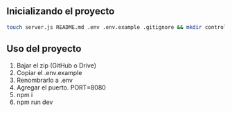 
## Inicializando el proyecto

```sh
touch server.js README.md .env .env.example .gitignore && mkdir controllers models middlewares routers public && npm init -y npm i express express-validator mongoose multer cors && npm i nodemon dotenv -D
```

## Uso del proyecto

1. Bajar el zip (GitHub o Drive)
2. Copiar el .env.example
3. Renombrarlo a .env
4. Agregar el puerto. PORT=8080
5. npm i
6. npm run dev